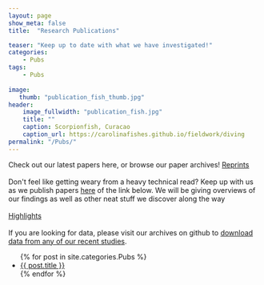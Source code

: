 ```yaml
---
layout: page
show_meta: false
title:  "Research Publications"

teaser: "Keep up to date with what we have investigated!"
categories:
    - Pubs
tags:
    - Pubs
    
image:
   thumb: "publication_fish_thumb.jpg"
header:
    image_fullwidth: "publication_fish.jpg"
    title: ""
    caption: Scorpionfish, Curacao
    caption_url: https://carolinafishes.github.io/fieldwork/diving
permalink: "/Pubs/"
---
```

Check out our latest papers here, or browse our paper archives!
<a href="/Pubs/reprints/">Reprints</a>
<br>
<br>
Don't feel like getting weary from a heavy technical read? Keep up with us as we publish papers <a href="/highlights/">here</a> of the link below. We will be giving overviews of our findings as well as other neat stuff we discover along the way
<br>
<br><a href="/highlights/">Highlights</a>
<br>
<br>
If you are looking for data, please visit our archives on github to <a href="https://github.com/carolinafishes">download data from any of our recent studies</a>.

<ul>
    {% for post in site.categories.Pubs %}
    <li><a href="{{ site.url }}{{ post.url }}">{{ post.title }}</a></li>
    {% endfor %}
</ul>
